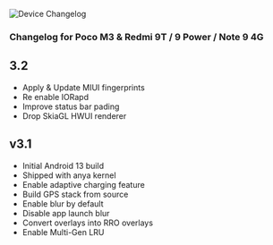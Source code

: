 ![Device Changelog](https://i.imgur.com/C0Wcdr5.png)

### Changelog for Poco M3 & Redmi 9T / 9 Power / Note 9 4G

## 3.2
- Apply & Update MIUI fingerprints
- Re enable IORapd
- Improve status bar pading
- Drop SkiaGL HWUI renderer

## v3.1
- Initial Android 13 build
- Shipped with anya kernel
- Enable adaptive charging feature
- Build GPS stack from source
- Enable blur by default
- Disable app launch blur
- Convert overlays into RRO overlays
- Enable Multi-Gen LRU
